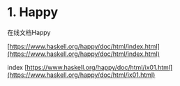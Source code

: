 # 1. Happy















在线文档Happy





[https://www.haskell.org/happy/doc/html/index.html](https://www.haskell.org/happy/doc/html/index.html)


index
[https://www.haskell.org/happy/doc/html/ix01.html](https://www.haskell.org/happy/doc/html/ix01.html)






















